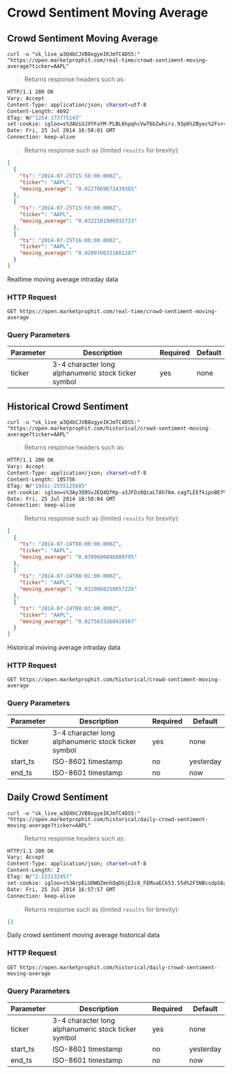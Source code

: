 
# Crowd Sentiment Moving Average


## Crowd Sentiment Moving Average

```shell
curl -u "sk_live_w3Q4bCJVB8xgyeIKJmTC4DS5:" "https://open.marketprophit.com/real-time/crowd-sentiment-moving-average?ticker=AAPL"
```

> Returns response headers such as:

```bash
HTTP/1.1 200 OK
Vary: Accept
Content-Type: application/json; charset=utf-8
Content-Length: 4692
ETag: W/"1254-173775143"
set-cookie: igloo=s%3AUiUJXYFaYM-PLBL6hpqhcVwT6bZwhirs.93p6%2Byec%2Fvr4v7w5zd49H5vvPC32WTFtqWvYJ%2F1V4Wk; Path=/; Expires=Sat, 26 Jul 2014 16:58:01 GMT; HttpOnly
Date: Fri, 25 Jul 2014 16:58:01 GMT
Connection: keep-alive


```

> Returns response such as (limited `results` for brevity):

```json
[
  {
    "ts": "2014-07-25T15:58:00.000Z",
    "ticker": "AAPL",
    "moving_average": "0.0227069672439365"
  },
  {
    "ts": "2014-07-25T15:59:00.000Z",
    "ticker": "AAPL",
    "moving_average": "0.0322101906932733"
  },
  {
    "ts": "2014-07-25T16:00:00.000Z",
    "ticker": "AAPL",
    "moving_average": "0.0200766331601287"
  }
]
```

Realtime moving average intraday data

### HTTP Request

`GET https://open.marketprophit.com/real-time/crowd-sentiment-moving-average`

### Query Parameters

Parameter | Description | Required | Default
--------- | ----------- | -------- | -------
ticker | 3-4 character long alphanumeric stock ticker symbol | yes | none



## Historical Crowd Sentiment

```shell
curl -u "sk_live_w3Q4bCJVB8xgyeIKJmTC4DS5:" "https://open.marketprophit.com/historical/crowd-sentiment-moving-average?ticker=AAPL"
```

> Returns response headers such as:

```bash
HTTP/1.1 200 OK
Vary: Accept
Content-Type: application/json; charset=utf-8
Content-Length: 105756
ETag: W/"19d1c-2555125685"
set-cookie: igloo=s%3Ay3Q9SvJEQ4QfKp-a3JFDz8QcaLTAh76m.sagTLEEfkipoBEY%2Bczk7Ero4opRvx80mLpLASS5PGwI; Path=/; Expires=Sat, 26 Jul 2014 16:58:04 GMT; HttpOnly
Date: Fri, 25 Jul 2014 16:58:04 GMT
Connection: keep-alive


```

> Returns response such as (limited `results` for brevity):

```json
[
  {
    "ts": "2014-07-24T08:00:00.000Z",
    "ticker": "AAPL",
    "moving_average": "0.0399686846889795"
  },
  {
    "ts": "2014-07-24T08:01:00.000Z",
    "ticker": "AAPL",
    "moving_average": "0.0310668258857226"
  },
  {
    "ts": "2014-07-24T08:03:00.000Z",
    "ticker": "AAPL",
    "moving_average": "0.0275633260416567"
  }
]
```

Historical moving average intraday data

### HTTP Request

`GET https://open.marketprophit.com/historical/crowd-sentiment-moving-average`

### Query Parameters

Parameter | Description | Required | Default
--------- | ----------- | -------- | -------
ticker | 3-4 character long alphanumeric stock ticker symbol | yes | none
start_ts | ISO-8601 timestamp | no | yesterday
end_ts | ISO-8601 timestamp | no | now


## Daily Crowd Sentiment

```shell
curl -u "sk_live_w3Q4bCJVB8xgyeIKJmTC4DS5:" "https://open.marketprophit.com/historical/daily-crowd-sentiment-moving-average?ticker=AAPL"
```

> Returns response headers such as:

```bash
HTTP/1.1 200 OK
Vary: Accept
Content-Type: application/json; charset=utf-8
Content-Length: 2
ETag: W/"2-223132457"
set-cookie: igloo=s%3ArpELUOWOZmnhQqDGjEIc8_FEMxaECk53.55d%2F5NBcsdpS6za8r10yEN88rdZzm2dVdyVH57Iyn1k; Path=/; Expires=Sat, 26 Jul 2014 16:57:57 GMT; HttpOnly
Date: Fri, 25 Jul 2014 16:57:57 GMT
Connection: keep-alive


```

> Returns response such as (limited `results` for brevity):

```json
[]
```

Daily crowd sentiment moving average historical data

### HTTP Request

`GET https://open.marketprophit.com/historical/daily-crowd-sentiment-moving-average`

### Query Parameters

Parameter | Description | Required | Default
--------- | ----------- | -------- | -------
ticker | 3-4 character long alphanumeric stock ticker symbol | yes | none
start_ts | ISO-8601 timestamp | no | yesterday
end_ts | ISO-8601 timestamp | no | now
